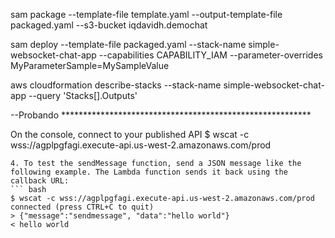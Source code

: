 
sam package --template-file template.yaml     --output-template-file packaged.yaml     --s3-bucket iqdavidh.demochat


sam deploy --template-file packaged.yaml  --stack-name simple-websocket-chat-app  --capabilities CAPABILITY_IAM     --parameter-overrides MyParameterSample=MySampleValue

aws cloudformation describe-stacks     --stack-name simple-websocket-chat-app --query 'Stacks[].Outputs'


--Probando *********************************************************

On the console, connect to your published API
$ wscat -c wss://agplpgfagi.execute-api.us-west-2.amazonaws.com/prod
```
4. To test the sendMessage function, send a JSON message like the following example. The Lambda function sends it back using the callback URL: 
``` bash
$ wscat -c wss://agplpgfagi.execute-api.us-west-2.amazonaws.com/prod
connected (press CTRL+C to quit)
> {"message":"sendmessage", "data":"hello world"}
< hello world
```
